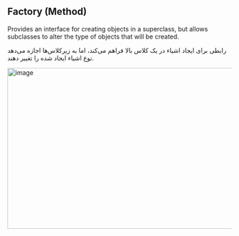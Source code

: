 ## Factory (Method)

Provides an interface for creating objects in a superclass, but allows subclasses to alter the type of objects that will be created.

رابطی برای ایجاد اشیاء در یک کلاس بالا فراهم می‌کند، اما به زیرکلاس‌ها اجازه می‌دهد نوع اشیاء ایجاد شده را تغییر دهند.

<img width="647" height="361" alt="image" src="https://github.com/user-attachments/assets/2d57e162-a947-4aea-82b2-0a665891701a" />
